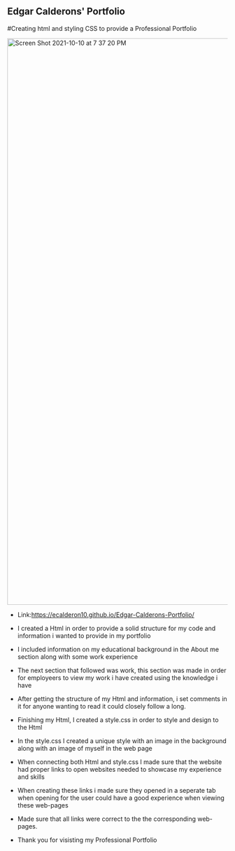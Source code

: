  ## Edgar Calderons' Portfolio
 
 #Creating html and styling CSS to provide a Professional Portfolio 
 
 
<img width="1293" alt="Screen Shot 2021-10-10 at 7 37 20 PM" src="https://user-images.githubusercontent.com/87398458/136721588-9baf51ae-a1ae-4c98-9157-dbe48e1c0351.png">


 
 
 
 
 
 
* Link:https://ecalderon10.github.io/Edgar-Calderons-Portfolio/

* I created a Html in order to provide a solid structure for my code and information i wanted to provide in my portfolio

* I included information on my educational background in the About me section along with some work experience 

* The next section that followed was work, this section was made in order for employeers to view my work i have created using the knowledge i have

* After getting the structure of my Html and information, i set comments in it for anyone wanting to read it could closely follow a long.

* Finishing my Html, I created a style.css in order to style and design to the Html

* In the style.css I created a unique style with an image in the background along with an image of myself in the web page

* When connecting both Html and style.css I made sure that the website had proper links to open websites needed to showcase my experience and skills

* When creating these links i made sure they opened in a seperate tab when opening for the user could have a good experience when viewing these web-pages

* Made sure that all links were correct to the the corresponding web-pages.

* Thank you for visisting my Professional Portfolio


